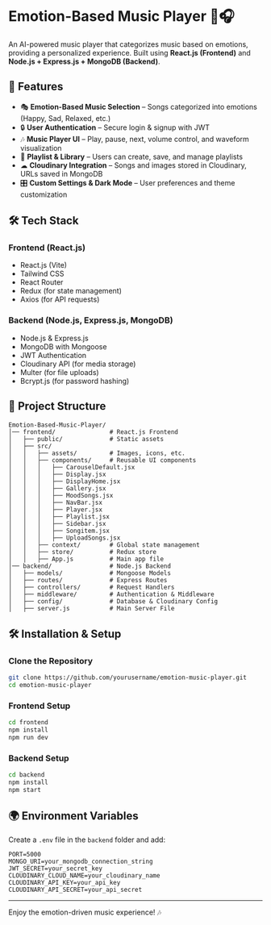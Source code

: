 # Emotion-Based Music Player 🎵🎧

An AI-powered music player that categorizes music based on emotions, providing a personalized experience. Built using **React.js (Frontend)** and **Node.js + Express.js + MongoDB (Backend)**.

## 🚀 Features
- 🎭 **Emotion-Based Music Selection** – Songs categorized into emotions (Happy, Sad, Relaxed, etc.)
- 🔒 **User Authentication** – Secure login & signup with JWT
- 🎶 **Music Player UI** – Play, pause, next, volume control, and waveform visualization
- 📂 **Playlist & Library** – Users can create, save, and manage playlists
- ☁ **Cloudinary Integration** – Songs and images stored in Cloudinary, URLs saved in MongoDB
- 🎛 **Custom Settings & Dark Mode** – User preferences and theme customization

## 🛠 Tech Stack
### Frontend (React.js)
- React.js (Vite)
- Tailwind CSS
- React Router
- Redux (for state management)
- Axios (for API requests)

### Backend (Node.js, Express.js, MongoDB)
- Node.js & Express.js
- MongoDB with Mongoose
- JWT Authentication
- Cloudinary API (for media storage)
- Multer (for file uploads)
- Bcrypt.js (for password hashing)

## 📂 Project Structure
```
Emotion-Based-Music-Player/
│── frontend/               # React.js Frontend
│   ├── public/             # Static assets
│   ├── src/
│   │   ├── assets/         # Images, icons, etc.
│   │   ├── components/     # Reusable UI components
│   │   │   ├── CarouselDefault.jsx
│   │   │   ├── Display.jsx
│   │   │   ├── DisplayHome.jsx
│   │   │   ├── Gallery.jsx
│   │   │   ├── MoodSongs.jsx
│   │   │   ├── NavBar.jsx
│   │   │   ├── Player.jsx
│   │   │   ├── Playlist.jsx
│   │   │   ├── Sidebar.jsx
│   │   │   ├── Songitem.jsx
│   │   │   ├── UploadSongs.jsx
│   │   ├── context/        # Global state management
│   │   ├── store/          # Redux store
│   │   ├── App.js          # Main app file
│── backend/                # Node.js Backend
│   ├── models/             # Mongoose Models
│   ├── routes/             # Express Routes
│   ├── controllers/        # Request Handlers
│   ├── middleware/         # Authentication & Middleware
│   ├── config/             # Database & Cloudinary Config
│   ├── server.js           # Main Server File
```

## 🛠 Installation & Setup
### Clone the Repository
```bash
git clone https://github.com/yourusername/emotion-music-player.git
cd emotion-music-player
```

### Frontend Setup
```bash
cd frontend
npm install
npm run dev
```

### Backend Setup
```bash
cd backend
npm install
npm start
```

## 🌍 Environment Variables
Create a `.env` file in the `backend` folder and add:
```env
PORT=5000
MONGO_URI=your_mongodb_connection_string
JWT_SECRET=your_secret_key
CLOUDINARY_CLOUD_NAME=your_cloudinary_name
CLOUDINARY_API_KEY=your_api_key
CLOUDINARY_API_SECRET=your_api_secret
```


---
Enjoy the emotion-driven music experience! 🎶

